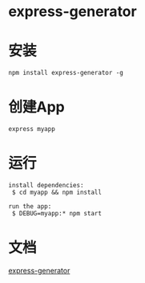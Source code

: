 express-generator
=================

# 安装

`npm install express-generator -g`

# 创建App

`express myapp`

# 运行

```
install dependencies:
 $ cd myapp && npm install

run the app:
 $ DEBUG=myapp:* npm start
 ```

 # 文档
 [express-generator](http://expressjs.com/zh-cn/starter/generator.html)